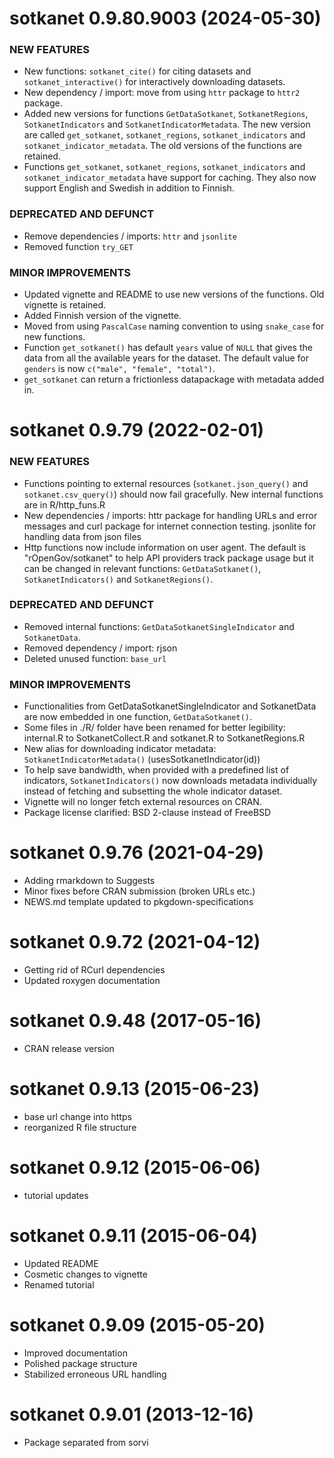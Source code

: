 # sotkanet 0.9.80.9003 (2024-05-30)

### NEW FEATURES
* New functions: `sotkanet_cite()` for citing datasets and `sotkanet_interactive()` for interactively downloading datasets.
* New dependency / import: move from using `httr` package to `httr2` package.
* Added new versions for functions `GetDataSotkanet`, `SotkanetRegions`, `SotkanetIndicators` and `SotkanetIndicatorMetadata`. The new version are called `get_sotkanet`, `sotkanet_regions`, `sotkanet_indicators` and `sotkanet_indicator_metadata`. The old versions of the functions are retained.
* Functions `get_sotkanet`, `sotkanet_regions`, `sotkanet_indicators` and `sotkanet_indicator_metadata` have support for caching. They also now support English and Swedish in addition to Finnish.

### DEPRECATED AND DEFUNCT
* Remove dependencies / imports: `httr` and `jsonlite`
* Removed function `try_GET`

### MINOR IMPROVEMENTS
* Updated vignette and README to use new versions of the functions. Old vignette is retained.
* Added Finnish version of the vignette.
* Moved from using `PascalCase` naming convention to using `snake_case` for new functions. 
* Function `get_sotkanet()` has default `years` value of `NULL` that gives the data from all the available years for the dataset. The default value for `genders` is now `c("male", "female", "total")`.
* `get_sotkanet` can return a frictionless datapackage with metadata added in. 

# sotkanet 0.9.79 (2022-02-01)

### NEW FEATURES
 * Functions pointing to external resources (`sotkanet.json_query()` and `sotkanet.csv_query()`) should now fail gracefully. New internal functions are in R/http_funs.R
 * New dependencies / imports: httr package for handling URLs and error messages and curl package for internet connection testing. jsonlite for handling data from json files
 * Http functions now include information on user agent. The default is "rOpenGov/sotkanet" to help API providers track package usage but it can be changed in relevant functions: `GetDataSotkanet()`, `SotkanetIndicators()` and `SotkanetRegions()`.
 
### DEPRECATED AND DEFUNCT

 * Removed internal functions: `GetDataSotkanetSingleIndicator` and `SotkanetData`.
 * Removed dependency / import: rjson
 * Deleted unused function: `base_url`
 
### MINOR IMPROVEMENTS

 * Functionalities from GetDataSotkanetSingleIndicator and SotkanetData are now embedded in one function, `GetDataSotkanet()`.
 * Some files in ./R/ folder have been renamed for better legibility: internal.R to SotkanetCollect.R and sotkanet.R to SotkanetRegions.R
 * New alias for downloading indicator metadata: `SotkanetIndicatorMetadata()` (usesSotkanetIndicator(id))
 * To help save bandwidth, when provided with a predefined list of indicators, `SotkanetIndicators()` now downloads metadata individually instead of fetching and subsetting the whole indicator dataset.
 * Vignette will no longer fetch external resources on CRAN.
 * Package license clarified: BSD 2-clause instead of FreeBSD

# sotkanet 0.9.76 (2021-04-29)

 * Adding rmarkdown to Suggests
 * Minor fixes before CRAN submission (broken URLs etc.)
 * NEWS.md template updated to pkgdown-specifications

# sotkanet 0.9.72 (2021-04-12)

 * Getting rid of RCurl dependencies
 * Updated roxygen documentation 
 
# sotkanet 0.9.48 (2017-05-16)

 * CRAN release version

# sotkanet 0.9.13 (2015-06-23)

 * base url change into https
 * reorganized R file structure

# sotkanet 0.9.12 (2015-06-06)

 * tutorial updates
 
# sotkanet 0.9.11 (2015-06-04)

 * Updated README
 * Cosmetic changes to vignette
 * Renamed tutorial

# sotkanet 0.9.09 (2015-05-20)

 * Improved documentation
 * Polished package structure
 * Stabilized erroneous URL handling
 
# sotkanet 0.9.01 (2013-12-16)

 * Package separated from sorvi
